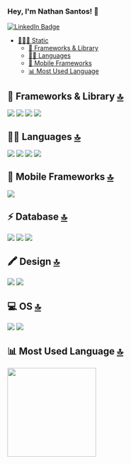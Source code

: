  

<!--
**NathanaelSantos/NathanaelSantos** is a ✨ _special_ ✨ repository because its `README.md` (this file) appears on your GitHub profile.

Here are some ideas to get you started:

- 🔭 I’m currently working on ...
- 🌱 I’m currently learning ...
- 👯 I’m looking to collaborate on ...
- 🤔 I’m looking for help with ...
- 💬 Ask me about ...
- 📫 How to reach me: ...
- 😄 Pronouns: ...
- ⚡ Fun fact: ...
-->

### Hey, I'm Nathan Santos! 👋

<div id="badges">
  <a href="https://www.linkedin.com/in/nathanael-santos">
    <img src="https://img.shields.io/badge/LinkedIn-blue?style=for-the-badge&logo=linkedin&logoColor=white" alt="LinkedIn Badge"/>
  </a>
</div>

- [🧑🏼‍🏭 Static](#-static)
    - [🚀 Frameworks & Library](#-frameworks--library-)
    - [👩‍💻 Languages](#-languages-)
    - [📱 Mobile Frameworks](#-mobile-frameworks-)
    - [📊 Most Used Language](#-most-used-language-)



## 🚀 Frameworks & Library [🔝](#welcome-badges-4-readmemd-profile)
  <img src="https://img.shields.io/badge/Bootstrap-563D7C?style=for-the-badge&logo=bootstrap&logoColor=white" /> 
  <img src="https://img.shields.io/badge/Codeigniter-EF4223?style=for-the-badge&logo=codeigniter&logoColor=white" />
  <img src="https://img.shields.io/badge/firebase-ffca28?style=for-the-badge&logo=firebase&logoColor=black"/>
  <img src="https://img.shields.io/badge/Xampp-F37623?style=for-the-badge&logo=xampp&logoColor=white" />
  
## 👩‍💻 Languages [🔝](#welcome-badges-4-readmemd-profile)
  <img src="https://img.shields.io/badge/Dart-0175C2?style=for-the-badge&logo=dart&logoColor=white" />
  <img src="https://img.shields.io/badge/Java-ED8B00?style=for-the-badge&logo=java&logoColor=white" />
  <img src="https://img.shields.io/badge/Kotlin-0095D5?style=for-the-badge&logo=kotlin&logoColor=white" />
  <img src="https://img.shields.io/badge/PHP-777BB4?style=for-the-badge&logo=php&logoColor=white" />

## 📱 Mobile Frameworks [🔝](#welcome-badges-4-readmemd-profile)
  <img src="https://img.shields.io/badge/Flutter-02569B?style=for-the-badge&logo=flutter&logoColor=white" />   
  
## ⚡ Database [🔝](#welcome-badges-4-readmemd-profile)
  <img src="https://img.shields.io/badge/MariaDB-003545?style=for-the-badge&logo=mariadb&logoColor=white" />
  <img src="https://img.shields.io/badge/Microsoft%20SQL%20Server-CC2927?style=for-the-badge&logo=microsoft%20sql%20server&logoColor=white" />
  <img src="https://img.shields.io/badge/Oracle-F80000?style=for-the-badge&logo=Oracle&logoColor=white" />
  
## 🖍 Design [🔝](#welcome-badges-4-readmemd-profile)
  <img src="https://img.shields.io/badge/Canva-%2300C4CC.svg?&style=for-the-badge&logo=Canva&logoColor=white" />
  <img src="https://img.shields.io/badge/Figma-F24E1E?style=for-the-badge&logo=figma&logoColor=white" />

## 💻 OS [🔝](#welcome-badges-4-readmemd-profile)
  <img src="https://img.shields.io/badge/Linux_Mint-87CF3E?style=for-the-badge&logo=linux-mint&logoColor=white" />
  <img src="https://img.shields.io/badge/Ubuntu-E95420?style=for-the-badge&logo=ubuntu&logoColor=white" />
  
## 📊 Most Used Language [🔝](#welcome-badges-4-readmemd-profile)
<img width='200' src="https://github-readme-stats.vercel.app/api/top-langs/?username=nathanaelsantos" />
    
